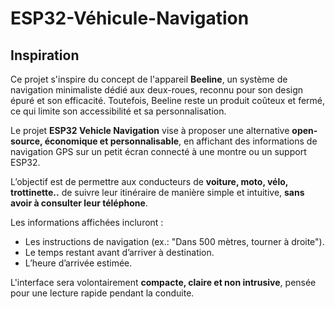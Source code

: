 # ESP32-Véhicule-Navigation

## Inspiration

Ce projet s'inspire du concept de l'appareil **Beeline**, un système de navigation minimaliste dédié aux deux-roues, reconnu pour son design épuré et son efficacité. Toutefois, Beeline reste un produit coûteux et fermé, ce qui limite son accessibilité et sa personnalisation.

Le projet **ESP32 Vehicle Navigation** vise à proposer une alternative **open-source, économique et personnalisable**, en affichant des informations de navigation GPS sur un petit écran connecté à une montre ou un support ESP32.  

L’objectif est de permettre aux conducteurs de **voiture, moto, vélo, trottinette..** de suivre leur itinéraire de manière simple et intuitive, **sans avoir à consulter leur téléphone**.

Les informations affichées incluront :
- Les instructions de navigation (ex.: "Dans 500 mètres, tourner à droite").
- Le temps restant avant d’arriver à destination.
- L’heure d’arrivée estimée.

L'interface sera volontairement **compacte, claire et non intrusive**, pensée pour une lecture rapide pendant la conduite.
